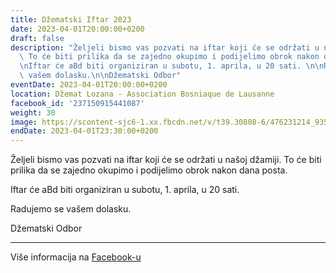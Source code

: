 ```yaml
---
title: Džematski Iftar 2023
date: 2023-04-01T20:00:00+0200
draft: false
description: "Željeli bismo vas pozvati na iftar koji će se održati u našoj džamiji.\
  \ To će biti prilika da se zajedno okupimo i podijelimo obrok nakon dana posta.\n\
  \nIftar će aBd biti organiziran u subotu, 1. aprila, u 20 sati. \n\nRadujemo se\
  \ vašem dolasku.\n\nDžematski Odbor"
eventDate: 2023-04-01T20:00:00+0200
location: Džemat Lozana - Association Bosniaque de Lausanne
facebook_id: '237150915441087'
weight: 30
image: https://scontent-sjc6-1.xx.fbcdn.net/v/t39.30808-6/476231214_935500385377228_3500090740640109385_n.jpg?_nc_cat=101&ccb=1-7&_nc_sid=9e60e4&_nc_ohc=CbqZmAcjfX8Q7kNvwHZq4OV&_nc_oc=AdmdI3fmmX3-ge1NVhL7_zY0Ta-ZfjlcfHM8cgivd-LBBfdwReIBguJDiXOsM5onASk&_nc_zt=23&_nc_ht=scontent-sjc6-1.xx&edm=ABTKTjYEAAAA&_nc_gid=AudQtd5qQNS2s-KjtuVekQ&oh=00_AfV8ccXhMXvVX01GF1wcCyhfrMGaeN9ColG-mmlbIYHOsQ&oe=6898A25A
endDate: 2023-04-01T23:30:00+0200
---
```


Željeli bismo vas pozvati na iftar koji će se održati u našoj džamiji. To će biti prilika da se zajedno okupimo i podijelimo obrok nakon dana posta.

Iftar će aBd biti organiziran u subotu, 1. aprila, u 20 sati. 

Radujemo se vašem dolasku.

Džematski Odbor

---

Više informacija na [Facebook-u](https://facebook.com/events/237150915441087)